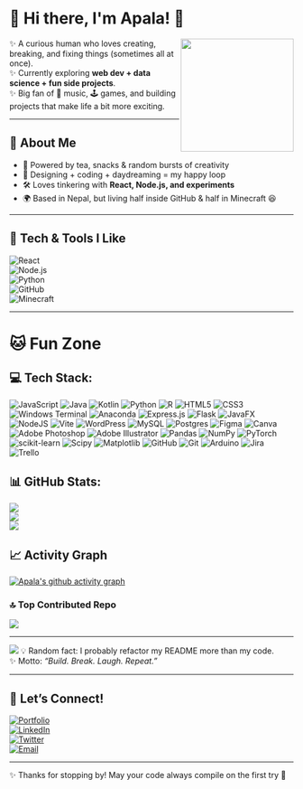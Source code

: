 # 🌸 Hi there, I'm Apala! 🌸  

<img src="https://media.giphy.com/media/v1.Y2lkPTc5MGI3NjExZjM0eGZlZ3VtdjdhdDl2NTRzZnRqa2lwMWpjYWl3Z2VmYzJqaGh0dCZlcD12MV9naWZzX3NlYXJjaCZjdD1n/JIX9t2j0ZTN9S/giphy.gif" width="200" align="right" />

✨ A curious human who loves creating, breaking, and fixing things (sometimes all at once).  
✨ Currently exploring **web dev + data science + fun side projects**.  
✨ Big fan of 🎵 music, 🕹️ games, and building projects that make life a bit more exciting.  

---

## 🐾 About Me  
- 🍵 Powered by tea, snacks & random bursts of creativity  
- 🎨 Designing + coding + daydreaming = my happy loop  
- 🛠️ Loves tinkering with **React, Node.js, and experiments**  
- 🌍 Based in Nepal, but living half inside GitHub & half in Minecraft 😆  

---

## 🌟 Tech & Tools I Like  

![React](https://img.shields.io/badge/-React-61DAFB?style=flat&logo=react&logoColor=000)  
![Node.js](https://img.shields.io/badge/-Node.js-339933?style=flat&logo=node.js&logoColor=fff)  
![Python](https://img.shields.io/badge/-Python-3776AB?style=flat&logo=python&logoColor=fff)  
![GitHub](https://img.shields.io/badge/-GitHub-181717?style=flat&logo=github)  
![Minecraft](https://img.shields.io/badge/-Minecraft-62B47A?style=flat&logo=minecraft&logoColor=fff)

---

# 🐱 Fun Zone 


## 💻 Tech Stack:
![JavaScript](https://img.shields.io/badge/javascript-%23323330.svg?style=for-the-badge&logo=javascript&logoColor=%23F7DF1E) ![Java](https://img.shields.io/badge/java-%23ED8B00.svg?style=for-the-badge&logo=openjdk&logoColor=white) ![Kotlin](https://img.shields.io/badge/kotlin-%237F52FF.svg?style=for-the-badge&logo=kotlin&logoColor=white) ![Python](https://img.shields.io/badge/python-3670A0?style=for-the-badge&logo=python&logoColor=ffdd54) ![R](https://img.shields.io/badge/r-%23276DC3.svg?style=for-the-badge&logo=r&logoColor=white) ![HTML5](https://img.shields.io/badge/html5-%23E34F26.svg?style=for-the-badge&logo=html5&logoColor=white) ![CSS3](https://img.shields.io/badge/css3-%231572B6.svg?style=for-the-badge&logo=css3&logoColor=white) ![Windows Terminal](https://img.shields.io/badge/Windows%20Terminal-%234D4D4D.svg?style=for-the-badge&logo=windows-terminal&logoColor=white) ![Anaconda](https://img.shields.io/badge/Anaconda-%2344A833.svg?style=for-the-badge&logo=anaconda&logoColor=white) ![Express.js](https://img.shields.io/badge/express.js-%23404d59.svg?style=for-the-badge&logo=express&logoColor=%2361DAFB) ![Flask](https://img.shields.io/badge/flask-%23000.svg?style=for-the-badge&logo=flask&logoColor=white) ![JavaFX](https://img.shields.io/badge/javafx-%23FF0000.svg?style=for-the-badge&logo=javafx&logoColor=white) ![NodeJS](https://img.shields.io/badge/node.js-6DA55F?style=for-the-badge&logo=node.js&logoColor=white) ![Vite](https://img.shields.io/badge/vite-%23646CFF.svg?style=for-the-badge&logo=vite&logoColor=white) ![WordPress](https://img.shields.io/badge/WordPress-%23117AC9.svg?style=for-the-badge&logo=WordPress&logoColor=white) ![MySQL](https://img.shields.io/badge/mysql-4479A1.svg?style=for-the-badge&logo=mysql&logoColor=white) ![Postgres](https://img.shields.io/badge/postgres-%23316192.svg?style=for-the-badge&logo=postgresql&logoColor=white) ![Figma](https://img.shields.io/badge/figma-%23F24E1E.svg?style=for-the-badge&logo=figma&logoColor=white) ![Canva](https://img.shields.io/badge/Canva-%2300C4CC.svg?style=for-the-badge&logo=Canva&logoColor=white) ![Adobe Photoshop](https://img.shields.io/badge/adobe%20photoshop-%2331A8FF.svg?style=for-the-badge&logo=adobe%20photoshop&logoColor=white) ![Adobe Illustrator](https://img.shields.io/badge/adobe%20illustrator-%23FF9A00.svg?style=for-the-badge&logo=adobe%20illustrator&logoColor=white) ![Pandas](https://img.shields.io/badge/pandas-%23150458.svg?style=for-the-badge&logo=pandas&logoColor=white) ![NumPy](https://img.shields.io/badge/numpy-%23013243.svg?style=for-the-badge&logo=numpy&logoColor=white) ![PyTorch](https://img.shields.io/badge/PyTorch-%23EE4C2C.svg?style=for-the-badge&logo=PyTorch&logoColor=white) ![scikit-learn](https://img.shields.io/badge/scikit--learn-%23F7931E.svg?style=for-the-badge&logo=scikit-learn&logoColor=white) ![Scipy](https://img.shields.io/badge/SciPy-%230C55A5.svg?style=for-the-badge&logo=scipy&logoColor=%white) ![Matplotlib](https://img.shields.io/badge/Matplotlib-%23ffffff.svg?style=for-the-badge&logo=Matplotlib&logoColor=black) ![GitHub](https://img.shields.io/badge/github-%23121011.svg?style=for-the-badge&logo=github&logoColor=white) ![Git](https://img.shields.io/badge/git-%23F05033.svg?style=for-the-badge&logo=git&logoColor=white) ![Arduino](https://img.shields.io/badge/-Arduino-00979D?style=for-the-badge&logo=Arduino&logoColor=white) ![Jira](https://img.shields.io/badge/jira-%230A0FFF.svg?style=for-the-badge&logo=jira&logoColor=white) ![Trello](https://img.shields.io/badge/Trello-%23026AA7.svg?style=for-the-badge&logo=Trello&logoColor=white)
## 📊 GitHub Stats:
![](https://github-readme-stats.vercel.app/api?username=apala-1&theme=merko&hide_border=false&include_all_commits=false)<br/>
![](https://nirzak-streak-stats.vercel.app/?user=apala-1&theme=merko&hide_border=false)<br/>
![](https://github-readme-stats.vercel.app/api/top-langs/?username=apala-1&theme=merko&hide_border=false&include_all_commits=false&count_private=false&layout=compact)

## 📈 Activity Graph
[![Apala's github activity graph](https://github-readme-activity-graph.vercel.app/graph?username=apala-1&theme=merko)](https://github.com/apala-1)

### 🔝 Top Contributed Repo
![](https://github-contributor-stats.vercel.app/api?username=apala-1&limit=5&theme=dark&combine_all_yearly_contributions=true)

---
[![](https://visitcount.itsvg.in/api?id=apala-1&icon=7&color=5)](https://visitcount.itsvg.in)
💡 Random fact: I probably refactor my README more than my code.  
✨ Motto: *“Build. Break. Laugh. Repeat.”*  

---

## 🌈 Let’s Connect!  

[![Portfolio](https://img.shields.io/badge/-Portfolio-pink?style=for-the-badge)](#)  
[![LinkedIn](https://img.shields.io/badge/-LinkedIn-blue?style=for-the-badge&logo=linkedin)](https://www.linkedin.com/in/apala-lamichhane-aba780324/)  
[![Twitter](https://img.shields.io/badge/-Twitter-skyblue?style=for-the-badge&logo=twitter)](https://www.instagram.com/head_hurtss/)  
[![Email](https://img.shields.io/badge/-Say%20Hi!-yellow?style=for-the-badge)](mailto:apala13579@gmail.com)  

---

✨ Thanks for stopping by! May your code always compile on the first try 💖  
